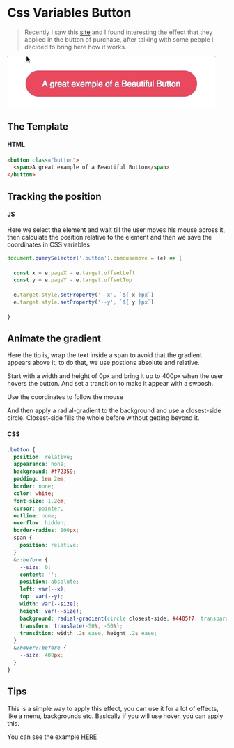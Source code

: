# Css Variables Button

> Recently I saw this [site](https://getgrover.com/de-en/products/iphone-x-64gb) and I found interesting the effect that they applied in the button of purchase, after talking with some people I decided to bring here how it works.

![](button.gif)

## The Template

#### HTML

```html
<button class="button">
  <span>A great example of a Beautiful Button</span>
</button>
```

## Tracking the position

#### JS
Here we select the element and wait till the user moves his mouse across it, then calculate the position relative to the element and then we save the coordinates in CSS variables

```js
document.querySelector('.button').onmousemove = (e) => {

  const x = e.pageX - e.target.offsetLeft
  const y = e.pageY - e.target.offsetTop

  e.target.style.setProperty('--x', `${ x }px`)
  e.target.style.setProperty('--y', `${ y }px`)
 
}
```

## Animate the gradient

Here the tip is, wrap the text inside a span to avoid that the gradient appears above it, to do that, we use postions absolute and relative.

Start with a width and height of 0px and bring it up to 400px when the user hovers the button. And set a transition to make it appear with a swoosh.

Use the coordinates to follow the mouse

And then apply a radial-gradient to the background and use a closest-side circle. Closest-side fills the whole before without getting beyond it.

#### CSS

```scss
.button {
  position: relative;
  appearance: none;
  background: #f72359;
  padding: 1em 2em;
  border: none;
  color: white;
  font-size: 1.2em;
  cursor: pointer;
  outline: none;
  overflow: hidden;
  border-radius: 100px;
  span {
    position: relative;
  }
  &::before {
    --size: 0;
    content: '';
    position: absolute;
    left: var(--x);
    top: var(--y);
    width: var(--size);
    height: var(--size);
    background: radial-gradient(circle closest-side, #4405f7, transparent);
    transform: translate(-50%, -50%);
    transition: width .2s ease, height .2s ease;
  }
  &:hover::before {
    --size: 400px;
  }
}

```

## Tips
This is a simple way to apply this effect, you can use it for a lot of effects, like a menu, backgrounds etc.
Basically if you will use hover, you can apply this.

You can see the example [HERE](https://jsfiddle.net/leandrocarra/4k5gfktp/1/)
